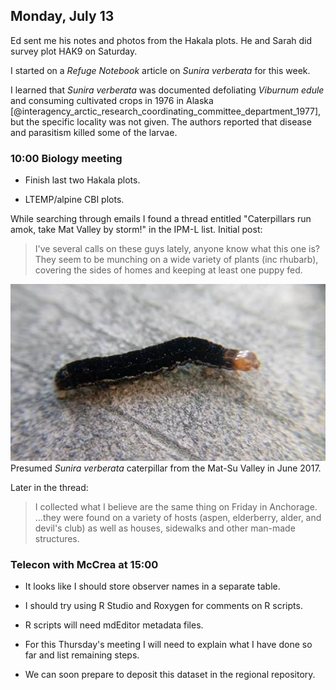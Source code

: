 
## Monday, July 13

Ed sent me his notes and photos from the Hakala plots. He and Sarah did survey plot HAK9 on Saturday.

I started on a *Refuge Notebook* article on *Sunira verberata* for this week.

I learned that *Sunira verberata* was documented defoliating *Viburnum edule* and consuming cultivated crops in 1976 in Alaska [@interagency_arctic_research_coordinating_committee_department_1977], but the specific locality was not given. The authors reported that disease and parasitism killed some of the larvae.

### 10:00 Biology meeting

* Finish last two Hakala plots.

* LTEMP/alpine CBI plots.

While searching through emails I found a thread entitled "Caterpillars run amok, take Mat Valley by storm!" in the IPM-L list. Initial post:

> I've  several calls on these guys lately, anyone know what this one is?  They seem to be munching on a wide variety of plants (inc rhubarb), covering the sides of homes and keeping at least one puppy fed.

![Presumed *Sunira verberata* caterpillar from the Mat-Su Valley in June 2017.](2020-07-13_2017_MatSu_Sunira.jpg)\
Presumed *Sunira verberata* caterpillar from the Mat-Su Valley in June 2017.

Later in the thread:

> I collected what I believe are the same thing on Friday in Anchorage. ...they were found on a variety of hosts (aspen, elderberry, alder, and devil's club) as well as houses, sidewalks and other man-made structures.

### Telecon with McCrea at 15:00

* It looks like I should store observer names in a separate table.

* I should try using R Studio and Roxygen for comments on R scripts.

* R scripts will need mdEditor metadata files.

* For this Thursday's meeting I will need to explain what I have done so far and list remaining steps.

* We can soon prepare to deposit this dataset in the regional repository.
